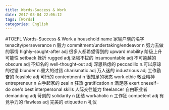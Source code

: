 ```yaml
---
title: Words-Success & Work
date: 2017-03-04 22:06:12
tags: [Words]
categories: English
---
```

#TOEFL Words-Success & Work
a household name 家喻户晓的名字
tenacity/perseverance n 毅力
commitment/undertaking/endeavor n 努力去做的事情
highly-sought-after  adj 很多人都希望得到的
upward mobility 阶级上升可能性
setback 挫折
rugged adj.坚韧不拔的
insumountable adj 不可逾越的
obscure adj 不知名的
well-thought-out adj 深思熟虑的
peccadillo n.可以原谅的过错
blunder n.重大的过错
charismatic adj 万人迷的
industrious adj 工作勤奋的
feasible adj 可行的
contentment n 很知足的状态
work ethic 敬业精神
entrepreneur n 白手起家的
zeal n 狂热
gratification n 满足感
exert oneself= do one's best
interpersonal skills 人际交往能力
freelancer 自由职业者
demanding adj 苛刻的
solidarity n 团结
workaholic n 工作狂
competent adj 有竞争力的
flawless adj 完美的
etiquette n 礼仪
